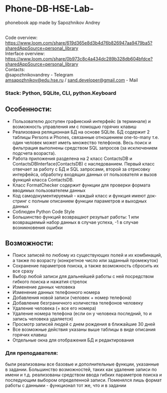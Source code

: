 # Phone-DB-HSE-Lab-
phonebook app made by Sapozhnikov Andrey

<br />Code overview: 
<br />https://www.loom.com/share/619d365e8d3b4d76b826947aa9479ba5?sharedAppSource=personal_library
<br />Interface overview:
<br />https://www.loom.com/share/0b973c8c4a434dc289b328db604bfdce?sharedAppSource=personal_library
<br />Contacts: 
<br />@sapozhnikovandrey - Telegram
<br />amsapozhnikov@edu.hse.ru / sand.developer@gmail.com - Mail
### Stack: Python, SQLite, CLI, python.Keyboard
## Особенности:
* Пользователю доступен графиеский интерфейс (в терминале) и возможность управления им с помощью горячих клавиш
* Реализована реляционная БД на основе SQLite. БД содержит 2 таблицы Persons и Phones, связанные отношением one-to-many т.е. один человек может иметь множество телефонов. Весь поиск и фильтрация выполнены средством SQL запросов (за исключением подсчета возраста).
* Работа приложения разделена на 2 класс ContactsDB и ContactsDBInterface(ContactsDB) с наследованием. Первый класс отвечает за работу с БД и SQL запросами, второй за отрисовку интерфейса, обработку входящих данных от пользователя и вызов функций класса ContactsDB.
* Класс FormatChecker содержит функции для проверки формата вводимых пользователем данных
* Код самодокументируемый - каждый класс и функция имеют док-стринг с полным описанием функции параметров и выходных данных
* Соблюден Python Code Style
* Большинство функций возвращают резульат работы: 1 или возвращаемый набор данных в случае успеха, -1 в случае возникновения ошибки
## Возможности:
* Поиск записей по любому из существующих полей и их комбинаций, а также по возрасту (конкретное число или заданный промежуток)
* Сохранение параметров поиска, а также возможность сбросить их все сразу
* Выбор любой записи для дальнейшей работы с ней посредством гибкого поиска и нажатия стрелок
* Изменение данных человека
* Изменение данных телефонного номера
* Добавления новой записи (человек + номер телефона)
* Добавление безграничного количества телефонов человеку
* Удаление человека (+ все его номера)
* Удаление номера телефона (если он у человека последний, то и запись человека удаляется)
* Просмотр записей людей с днем рождения в ближайшие 30 дней
* Все возможные действия указаны выше таблицы в виде описания горячих клавиш
* Отдельные окна для отображения БД и редактирования
### Для преподавателя: 
были реализованы все базовые и дополнительные функции, указанные в задании. Большинство возможностей, таких как удаление записи по имени и т.д. реализованы средством ввода гибких параметров поиска и последующим выбором определенной записи. Поменялся лишь формат работы с данными - функционал тот же, что и в задании
